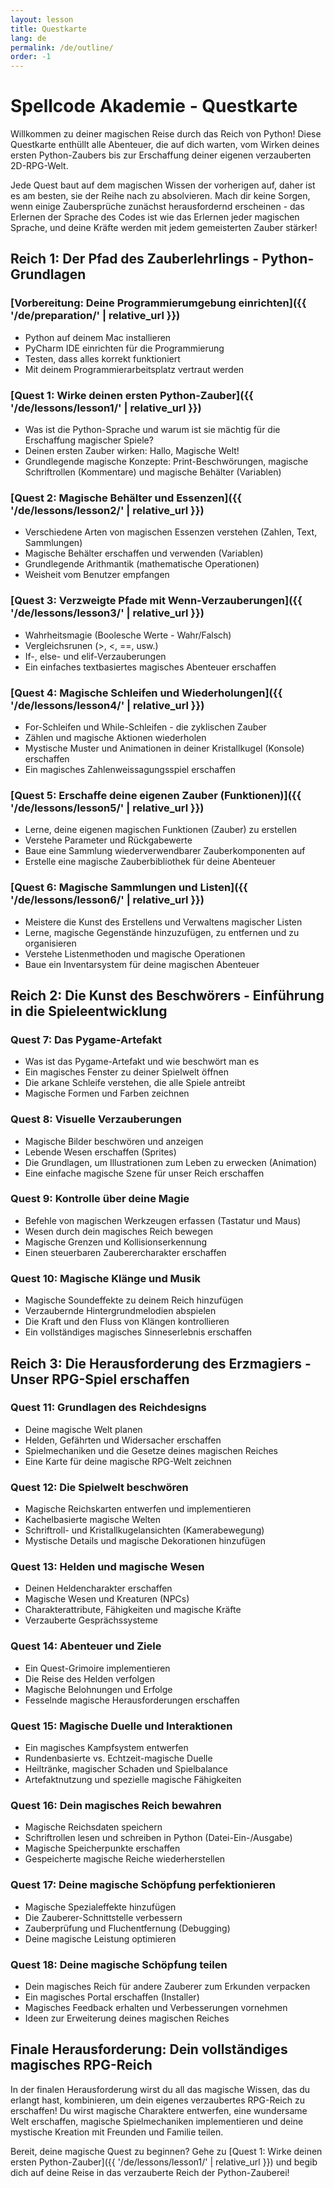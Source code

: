 ```yaml
---
layout: lesson
title: Questkarte
lang: de
permalink: /de/outline/
order: -1
---
```


# Spellcode Akademie - Questkarte

<i class="fas fa-map-marked-alt"></i> Willkommen zu deiner magischen Reise durch das Reich von Python! Diese Questkarte enthüllt alle Abenteuer, die auf dich warten, vom Wirken deines ersten Python-Zaubers bis zur Erschaffung deiner eigenen verzauberten 2D-RPG-Welt.

Jede Quest baut auf dem magischen Wissen der vorherigen auf, daher ist es am besten, sie der Reihe nach zu absolvieren. Mach dir keine Sorgen, wenn einige Zaubersprüche zunächst herausfordernd erscheinen - das Erlernen der Sprache des Codes ist wie das Erlernen jeder magischen Sprache, und deine Kräfte werden mit jedem gemeisterten Zauber stärker!

## Reich 1: Der Pfad des Zauberlehrlings - Python-Grundlagen

### [Vorbereitung: Deine Programmierumgebung einrichten]({{ '/de/preparation/' | relative_url }}) <i class="fas fa-tools"></i>
- Python auf deinem Mac installieren
- PyCharm IDE einrichten für die Programmierung
- Testen, dass alles korrekt funktioniert
- Mit deinem Programmierarbeitsplatz vertraut werden

### [Quest 1: Wirke deinen ersten Python-Zauber]({{ '/de/lessons/lesson1/' | relative_url }}) <i class="fas fa-wand-magic-sparkles"></i>
- Was ist die Python-Sprache und warum ist sie mächtig für die Erschaffung magischer Spiele?
- Deinen ersten Zauber wirken: Hallo, Magische Welt!
- Grundlegende magische Konzepte: Print-Beschwörungen, magische Schriftrollen (Kommentare) und magische Behälter (Variablen)

### [Quest 2: Magische Behälter und Essenzen]({{ '/de/lessons/lesson2/' | relative_url }}) <i class="fas fa-flask-potion"></i>
- Verschiedene Arten von magischen Essenzen verstehen (Zahlen, Text, Sammlungen)
- Magische Behälter erschaffen und verwenden (Variablen)
- Grundlegende Arithmantik (mathematische Operationen)
- Weisheit vom Benutzer empfangen

### [Quest 3: Verzweigte Pfade mit Wenn-Verzauberungen]({{ '/de/lessons/lesson3/' | relative_url }}) <i class="fas fa-road-fork"></i>
- Wahrheitsmagie (Boolesche Werte - Wahr/Falsch)
- Vergleichsrunen (>, <, ==, usw.)
- If-, else- und elif-Verzauberungen
- Ein einfaches textbasiertes magisches Abenteuer erschaffen

### [Quest 4: Magische Schleifen und Wiederholungen]({{ '/de/lessons/lesson4/' | relative_url }}) <i class="fas fa-repeat"></i>
- For-Schleifen und While-Schleifen - die zyklischen Zauber
- Zählen und magische Aktionen wiederholen
- Mystische Muster und Animationen in deiner Kristallkugel (Konsole) erschaffen
- Ein magisches Zahlenweissagungsspiel erschaffen

### [Quest 5: Erschaffe deine eigenen Zauber (Funktionen)]({{ '/de/lessons/lesson5/' | relative_url }}) <i class="fas fa-magic"></i>
- Lerne, deine eigenen magischen Funktionen (Zauber) zu erstellen
- Verstehe Parameter und Rückgabewerte
- Baue eine Sammlung wiederverwendbarer Zauberkomponenten auf
- Erstelle eine magische Zauberbibliothek für deine Abenteuer

### [Quest 6: Magische Sammlungen und Listen]({{ '/de/lessons/lesson6/' | relative_url }}) <i class="fas fa-list"></i>
- Meistere die Kunst des Erstellens und Verwaltens magischer Listen
- Lerne, magische Gegenstände hinzuzufügen, zu entfernen und zu organisieren
- Verstehe Listenmethoden und magische Operationen
- Baue ein Inventarsystem für deine magischen Abenteuer

## Reich 2: Die Kunst des Beschwörers - Einführung in die Spieleentwicklung

### Quest 7: Das Pygame-Artefakt <i class="fas fa-gamepad"></i>
- Was ist das Pygame-Artefakt und wie beschwört man es
- Ein magisches Fenster zu deiner Spielwelt öffnen
- Die arkane Schleife verstehen, die alle Spiele antreibt
- Magische Formen und Farben zeichnen

### Quest 8: Visuelle Verzauberungen <i class="fas fa-image"></i>
- Magische Bilder beschwören und anzeigen
- Lebende Wesen erschaffen (Sprites)
- Die Grundlagen, um Illustrationen zum Leben zu erwecken (Animation)
- Eine einfache magische Szene für unser Reich erschaffen

### Quest 9: Kontrolle über deine Magie <i class="fas fa-hand-sparkles"></i>
- Befehle von magischen Werkzeugen erfassen (Tastatur und Maus)
- Wesen durch dein magisches Reich bewegen
- Magische Grenzen und Kollisionserkennung
- Einen steuerbaren Zauberercharakter erschaffen

### Quest 10: Magische Klänge und Musik <i class="fas fa-music"></i>
- Magische Soundeffekte zu deinem Reich hinzufügen
- Verzaubernde Hintergrundmelodien abspielen
- Die Kraft und den Fluss von Klängen kontrollieren
- Ein vollständiges magisches Sinneserlebnis erschaffen

## Reich 3: Die Herausforderung des Erzmagiers - Unser RPG-Spiel erschaffen

### Quest 11: Grundlagen des Reichdesigns <i class="fas fa-map"></i>
- Deine magische Welt planen
- Helden, Gefährten und Widersacher erschaffen
- Spielmechaniken und die Gesetze deines magischen Reiches
- Eine Karte für deine magische RPG-Welt zeichnen

### Quest 12: Die Spielwelt beschwören <i class="fas fa-mountain-city"></i>
- Magische Reichskarten entwerfen und implementieren
- Kachelbasierte magische Welten
- Schriftroll- und Kristallkugelansichten (Kamerabewegung)
- Mystische Details und magische Dekorationen hinzufügen

### Quest 13: Helden und magische Wesen <i class="fas fa-user-wizard"></i>
- Deinen Heldencharakter erschaffen
- Magische Wesen und Kreaturen (NPCs)
- Charakterattribute, Fähigkeiten und magische Kräfte
- Verzauberte Gesprächssysteme

### Quest 14: Abenteuer und Ziele <i class="fas fa-trophy"></i>
- Ein Quest-Grimoire implementieren
- Die Reise des Helden verfolgen
- Magische Belohnungen und Erfolge
- Fesselnde magische Herausforderungen erschaffen

### Quest 15: Magische Duelle und Interaktionen <i class="fas fa-wands-sparkles"></i>
- Ein magisches Kampfsystem entwerfen
- Rundenbasierte vs. Echtzeit-magische Duelle
- Heiltränke, magischer Schaden und Spielbalance
- Artefaktnutzung und spezielle magische Fähigkeiten

### Quest 16: Dein magisches Reich bewahren <i class="fas fa-floppy-disk"></i>
- Magische Reichsdaten speichern
- Schriftrollen lesen und schreiben in Python (Datei-Ein-/Ausgabe)
- Magische Speicherpunkte erschaffen
- Gespeicherte magische Reiche wiederherstellen

### Quest 17: Deine magische Schöpfung perfektionieren <i class="fas fa-sparkles"></i>
- Magische Spezialeffekte hinzufügen
- Die Zauberer-Schnittstelle verbessern
- Zauberprüfung und Fluchentfernung (Debugging)
- Deine magische Leistung optimieren

### Quest 18: Deine magische Schöpfung teilen <i class="fas fa-share-nodes"></i>
- Dein magisches Reich für andere Zauberer zum Erkunden verpacken
- Ein magisches Portal erschaffen (Installer)
- Magisches Feedback erhalten und Verbesserungen vornehmen
- Ideen zur Erweiterung deines magischen Reiches

## Finale Herausforderung: Dein vollständiges magisches RPG-Reich <i class="fas fa-castle"></i>

In der finalen Herausforderung wirst du all das magische Wissen, das du erlangt hast, kombinieren, um dein eigenes verzaubertes RPG-Reich zu erschaffen! Du wirst magische Charaktere entwerfen, eine wundersame Welt erschaffen, magische Spielmechaniken implementieren und deine mystische Kreation mit Freunden und Familie teilen.

Bereit, deine magische Quest zu beginnen? Gehe zu [Quest 1: Wirke deinen ersten Python-Zauber]({{ '/de/lessons/lesson1/' | relative_url }}) und begib dich auf deine Reise in das verzauberte Reich der Python-Zauberei! 